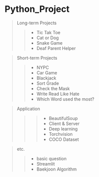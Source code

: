 # Python_Project

> Long-term Projects
> > - Tic Tak Toe
> > - Cat or Dog
> > - Snake Game
> > - Deaf Parent Helper

> Short-term Projects
> > - NYPC
> > - Car Game
> > - Blackjack
> > - Sort Grade
> > - Check the Mask
> > - Write Read Like Hate 
> > - Which Word used the most?

> Application
> > > - BeautifulSoup
> > > - Client & Server
> > > - Deep learning
> > > - Torchvision
> > > - COCO Dataset
> > > 

> etc.
> > - basic question
> > - Streamlit
> > - Baekjoon Algorithm
